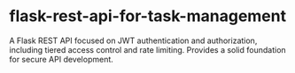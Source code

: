 # flask-rest-api-for-task-management
A Flask REST API focused on JWT authentication and authorization, including tiered access control and rate limiting. Provides a solid foundation for secure API development.
